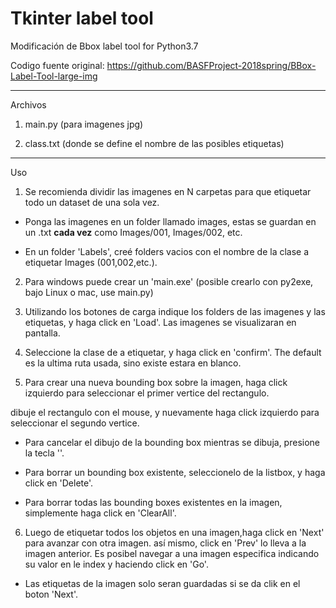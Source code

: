 # Tkinter label tool
Modificación de Bbox label tool for Python3.7

Codigo fuente original: https://github.com/BASFProject-2018spring/BBox-Label-Tool-large-img
_______________________________________________________________________________________________________________________________________
Archivos
1. main.py (para imagenes jpg)

2. class.txt (donde se define el nombre de las posibles etiquetas)

_______________________________________________________________________________________________________________________________________
Uso

1. Se recomienda dividir las imagenes en N carpetas para  que etiquetar todo un dataset de una sola vez.
- Ponga las imagenes en un folder llamado images, estas se guardan en un .txt **cada vez** como Images/001, Images/002, etc.

- En un folder 'Labels', creé folders vacios con el nombre de la clase a etiquetar Images (001,002,etc.). 

2. Para windows puede crear un 'main.exe' (posible crearlo con py2exe, bajo Linux o mac, use main.py)

3. Utilizando los botones de carga indique los folders de las imagenes y las etiquetas, y haga click en 'Load'.
Las imagenes se visualizaran en pantalla.

4. Seleccione la clase de a etiquetar, y haga click en 'confirm'. The default es la ultima ruta usada, sino existe estara
en blanco.

5. Para crear una nueva bounding box sobre la imagen, haga click izquierdo para seleccionar el primer vertice del rectangulo. 

dibuje el rectangulo con el mouse, y nuevamente haga click izquierdo para seleccionar el segundo vertice.

- Para cancelar el dibujo de la bounding box mientras se dibuja, presione la tecla '<Esc>'.

- Para borrar un bounding box existente, seleccionelo de la listbox, y haga click en 'Delete'.

- Para borrar todas las bounding boxes existentes en la imagen, simplemente haga click en 'ClearAll'.


6. Luego de etiquetar todos los objetos en una imagen,haga click en 'Next' para avanzar con otra imagen. así mismo, click en 'Prev' lo lleva a la imagen anterior.
Es posibel navegar a una imagen especifica indicando su valor en le index y haciendo click en 'Go'.
- Las etiquetas de la imagen solo seran guardadas si se da clik en el boton 'Next'.  


